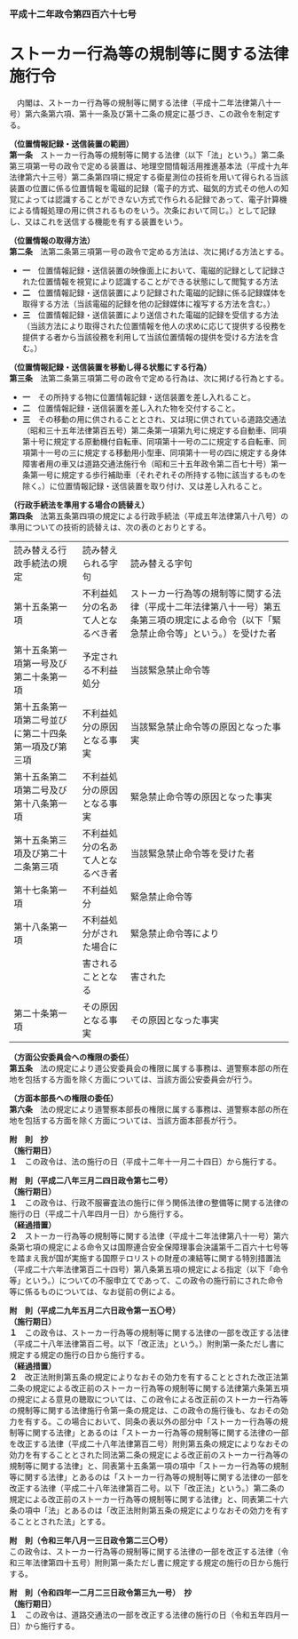 ### 平成十二年政令第四百六十七号  
# ストーカー行為等の規制等に関する法律施行令  
　内閣は、ストーカー行為等の規制等に関する法律（平成十二年法律第八十一号）第六条第六項、第十一条及び第十二条の規定に基づき、この政令を制定する。  
  
**（位置情報記録・送信装置の範囲）**  
**第一条**　ストーカー行為等の規制等に関する法律（以下「法」という。）第二条第三項第一号の政令で定める装置は、地理空間情報活用推進基本法（平成十九年法律第六十三号）第二条第四項に規定する衛星測位の技術を用いて得られる当該装置の位置に係る位置情報を電磁的記録（電子的方式、磁気的方式その他人の知覚によっては認識することができない方式で作られる記録であって、電子計算機による情報処理の用に供されるものをいう。次条において同じ。）として記録し、又はこれを送信する機能を有する装置をいう。  
  
**（位置情報の取得方法）**  
**第二条**　法第二条第三項第一号の政令で定める方法は、次に掲げる方法とする。  
* **一**　位置情報記録・送信装置の映像面上において、電磁的記録として記録された位置情報を視覚により認識することができる状態にして閲覧する方法  
* **二**　位置情報記録・送信装置により記録された電磁的記録に係る記録媒体を取得する方法（当該電磁的記録を他の記録媒体に複写する方法を含む。）  
* **三**　位置情報記録・送信装置により送信された電磁的記録を受信する方法（当該方法により取得された位置情報を他人の求めに応じて提供する役務を提供する者から当該役務を利用して当該位置情報の提供を受ける方法を含む。）  
  
**（位置情報記録・送信装置を移動し得る状態にする行為）**  
**第三条**　法第二条第三項第二号の政令で定める行為は、次に掲げる行為とする。  
* **一**　その所持する物に位置情報記録・送信装置を差し入れること。  
* **二**　位置情報記録・送信装置を差し入れた物を交付すること。  
* **三**　その移動の用に供されることとされ、又は現に供されている道路交通法（昭和三十五年法律第百五号）第二条第一項第九号に規定する自動車、同項第十号に規定する原動機付自転車、同項第十一号の二に規定する自転車、同項第十一号の三に規定する移動用小型車、同項第十一号の四に規定する身体障害者用の車又は道路交通法施行令（昭和三十五年政令第二百七十号）第一条第一号に規定する歩行補助車（それぞれその所持する物に該当するものを除く。）に位置情報記録・送信装置を取り付け、又は差し入れること。  
  
**（行政手続法を準用する場合の読替え）**  
**第四条**　法第五条第四項の規定による行政手続法（平成五年法律第八十八号）の準用についての技術的読替えは、次の表のとおりとする。  

||||  
| --- | --- | --- |  
|読み替える行政手続法の規定|読み替えられる字句|読み替える字句|  
|第十五条第一項|不利益処分の名あて人となるべき者|ストーカー行為等の規制等に関する法律（平成十二年法律第八十一号）第五条第三項の規定による命令（以下「緊急禁止命令等」という。）を受けた者|  
|第十五条第一項第一号及び第二十条第一項|予定される不利益処分|当該緊急禁止命令等|  
|第十五条第一項第二号並びに第二十四条第一項及び第三項|不利益処分の原因となる事実|当該緊急禁止命令等の原因となった事実|  
|第十五条第二項第二号及び第十八条第一項|不利益処分の原因となる事実|緊急禁止命令等の原因となった事実|  
|第十五条第三項及び第二十二条第三項|不利益処分の名あて人となるべき者|当該緊急禁止命令等を受けた者|  
|第十七条第一項|不利益処分|緊急禁止命令等|  
|第十八条第一項|不利益処分がされた場合に|緊急禁止命令等により|  
||害されることとなる|害された|  
|第二十条第一項|その原因となる事実|その原因となった事実|  
  
  
**（方面公安委員会への権限の委任）**  
**第五条**　法の規定により道公安委員会の権限に属する事務は、道警察本部の所在地を包括する方面を除く方面については、当該方面公安委員会が行う。  
  
**（方面本部長への権限の委任）**  
**第六条**　法の規定により道警察本部長の権限に属する事務は、道警察本部の所在地を包括する方面を除く方面については、当該方面本部長が行う。  
  
**附　則　抄**  
**（施行期日）**  
**１**　この政令は、法の施行の日（平成十二年十一月二十四日）から施行する。  
  
**附　則（平成二八年三月二四日政令第七二号）**  
**（施行期日）**  
**１**　この政令は、行政不服審査法の施行に伴う関係法律の整備等に関する法律の施行の日（平成二十八年四月一日）から施行する。  
**（経過措置）**  
**２**　ストーカー行為等の規制等に関する法律（平成十二年法律第八十一号）第六条第七項の規定による命令又は国際連合安全保障理事会決議第千二百六十七号等を踏まえ我が国が実施する国際テロリストの財産の凍結等に関する特別措置法（平成二十六年法律第百二十四号）第八条第五項の規定による指定（以下「命令等」という。）についての不服申立てであって、この政令の施行前にされた命令等に係るものについては、なお従前の例による。  
  
**附　則（平成二九年五月二六日政令第一五〇号）**  
**（施行期日）**  
**１**　この政令は、ストーカー行為等の規制等に関する法律の一部を改正する法律（平成二十八年法律第百二号。以下「改正法」という。）附則第一条ただし書に規定する規定の施行の日から施行する。  
**（経過措置）**  
**２**　改正法附則第五条の規定によりなおその効力を有することとされた改正法第二条の規定による改正前のストーカー行為等の規制等に関する法律第六条第五項の規定による意見の聴取については、この政令による改正前のストーカー行為等の規制等に関する法律施行令第一条の規定は、この政令の施行後も、なおその効力を有する。この場合において、同条の表以外の部分中「ストーカー行為等の規制等に関する法律」とあるのは「ストーカー行為等の規制等に関する法律の一部を改正する法律（平成二十八年法律第百二号）附則第五条の規定によりなおその効力を有することとされた同法第二条の規定による改正前のストーカー行為等の規制等に関する法律」と、同表第十五条第一項の項中「ストーカー行為等の規制等に関する法律」とあるのは「ストーカー行為等の規制等に関する法律の一部を改正する法律（平成二十八年法律第百二号。以下「改正法」という。）第二条の規定による改正前のストーカー行為等の規制等に関する法律」と、同表第二十六条の項中「法」とあるのは「改正法附則第五条の規定によりなおその効力を有することとされた法」とする。  
  
**附　則（令和三年八月一三日政令第二三〇号）**  
この政令は、ストーカー行為等の規制等に関する法律の一部を改正する法律（令和三年法律第四十五号）附則第一条ただし書に規定する規定の施行の日から施行する。  
  
**附　則（令和四年一二月二三日政令第三九一号）　抄**  
**（施行期日）**  
**１**　この政令は、道路交通法の一部を改正する法律の施行の日（令和五年四月一日）から施行する。  
  

